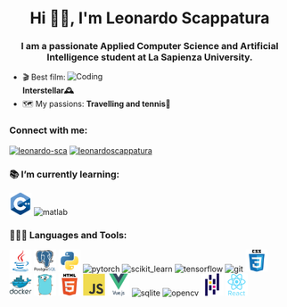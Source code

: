 <h1 align="center">Hi 👋🏻, I'm Leonardo Scappatura</h1>
<h3 align="center">I am a passionate Applied Computer Science and Artificial Intelligence student at La Sapienza University.</h3>
<img align="right" alt="Coding" width="400" src="https://media.tenor.com/TCyNoJBq0bQAAAAd/me-watching-my-past-self-interstellar.gif">

- 🎬 Best film: **Interstellar🕰**
- 🗺 My passions: **Travelling and tennis🎾**

<h3 align="left">Connect with me:</h3>
<p align="left">
<a href="https://linkedin.com/in/leonardo-sca" target="blank"><img align="center" src="https://raw.githubusercontent.com/rahuldkjain/github-profile-readme-generator/master/src/images/icons/Social/linked-in-alt.svg" alt="leonardo-sca" height="30" width="40" /></a>
<a href="https://instagram.com/leonardoscappatura" target="blank"><img align="center" src="https://raw.githubusercontent.com/rahuldkjain/github-profile-readme-generator/master/src/images/icons/Social/instagram.svg" alt="leonardoscappatura" height="30" width="40" /></a>
</p>

<h3 align="left">📚 I’m currently learning:</h3>
  <p align="left">
    <img src="https://raw.githubusercontent.com/devicons/devicon/master/icons/cplusplus/cplusplus-original.svg" alt="cplusplus" width="40" height="40"/>
    <img src="https://upload.wikimedia.org/wikipedia/commons/2/21/Matlab_Logo.png" alt="matlab" width="40" height="40"/>
  </p>

<h3 align="left">👨🏻‍💻 Languages and Tools:</h3>
  <p align="left"> 
    <img src="https://raw.githubusercontent.com/devicons/devicon/master/icons/java/java-original.svg" alt="java" width="40" height="40"/> 
    <img src="https://raw.githubusercontent.com/devicons/devicon/master/icons/postgresql/postgresql-original-wordmark.svg" alt="postgresql" width="40" height="40"/> 
    <img src="https://raw.githubusercontent.com/devicons/devicon/master/icons/python/python-original.svg" alt="python" width="40" height="40"/> 
    <img src="https://www.vectorlogo.zone/logos/pytorch/pytorch-icon.svg" alt="pytorch" width="40" height="40"/> 
    <img src="https://upload.wikimedia.org/wikipedia/commons/0/05/Scikit_learn_logo_small.svg" alt="scikit_learn" width="40" height="40"/> 
    <img src="https://www.vectorlogo.zone/logos/tensorflow/tensorflow-icon.svg" alt="tensorflow" width="40" height="40"/> 
    <img src="https://www.vectorlogo.zone/logos/git-scm/git-scm-icon.svg" alt="git" width="40" height="40"/> 
    <img src="https://raw.githubusercontent.com/devicons/devicon/master/icons/css3/css3-original-wordmark.svg" alt="css3" width="40" height="40"/> 
    <img src="https://raw.githubusercontent.com/devicons/devicon/master/icons/docker/docker-original-wordmark.svg" alt="docker" width="40" height="40"/> 
    <img src="https://raw.githubusercontent.com/devicons/devicon/master/icons/go/go-original.svg" alt="go" width="40" height="40"/> 
    <img src="https://raw.githubusercontent.com/devicons/devicon/master/icons/html5/html5-original-wordmark.svg" alt="html5" width="40" height="40"/> 
    <img src="https://raw.githubusercontent.com/devicons/devicon/master/icons/javascript/javascript-original.svg" alt="javascript" width="40" height="40"/>  
    <img src="https://raw.githubusercontent.com/devicons/devicon/master/icons/vuejs/vuejs-original-wordmark.svg" alt="vuejs" width="40" height="40"/> 
    <img src="https://www.vectorlogo.zone/logos/sqlite/sqlite-icon.svg" alt="sqlite" width="40" height="40"/> 
    <img src="https://www.vectorlogo.zone/logos/opencv/opencv-icon.svg" alt="opencv" width="40" height="40"/>
    <img src="https://raw.githubusercontent.com/devicons/devicon/2ae2a900d2f041da66e950e4d48052658d850630/icons/pandas/pandas-original.svg" alt="pandas" width="40" height="40"/>
    <img src="https://raw.githubusercontent.com/devicons/devicon/master/icons/react/react-original-wordmark.svg" alt="react" width="40" height="40"/>
  </p>
